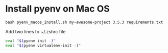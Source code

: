 # Install pyenv on Mac OS

```bash pyenv_macos_install.sh my-awesome-project 3.5.3 requirements.txt```

Add two lines to ~/.zshrc file
```bash
eval "$(pyenv init -)"
eval "$(pyenv virtualenv-init -)"
```